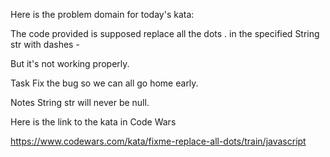 

Here is the problem domain for today's kata:

  The code provided is supposed replace all the dots . in the specified String str with dashes -

  But it's not working properly.

  Task
  Fix the bug so we can all go home early.

  Notes
  String str will never be null.

Here is the link to the kata in Code Wars

  https://www.codewars.com/kata/fixme-replace-all-dots/train/javascript

